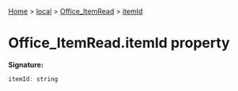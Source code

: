 [Home](./index) &gt; [local](local.md) &gt; [Office\_ItemRead](local.office_itemread.md) &gt; [itemId](local.office_itemread.itemid.md)

# Office\_ItemRead.itemId property


**Signature:**
```javascript
itemId: string
```
